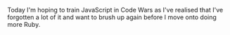 Today I'm hoping to train JavaScript in Code Wars as I've realised that I've forgotten a lot of it and want to brush up again before I move onto doing more Ruby.